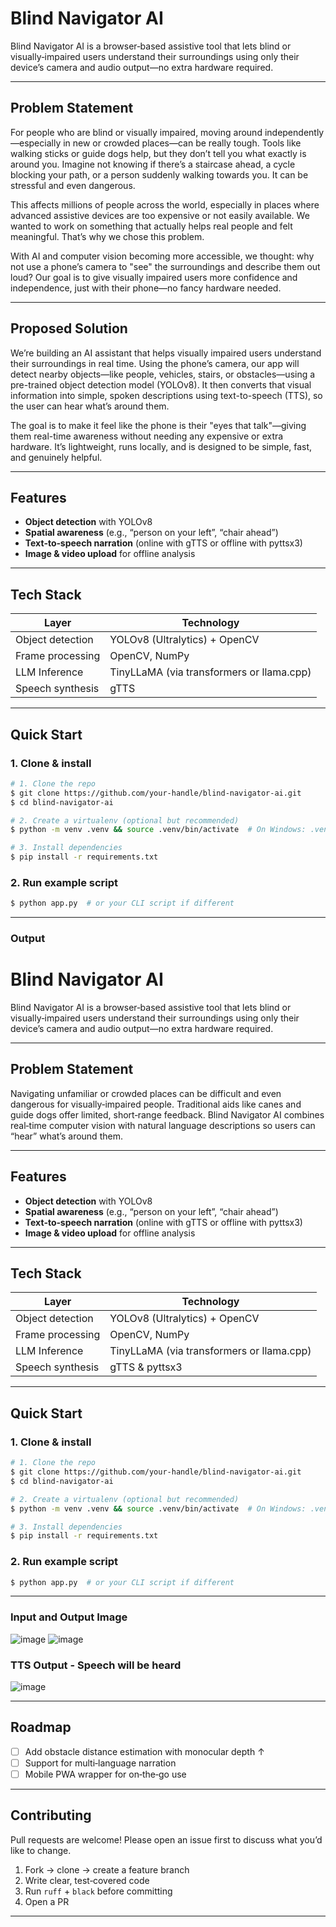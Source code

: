 # Blind Navigator AI

Blind Navigator AI is a browser‑based assistive tool that lets blind or visually‑impaired users understand their surroundings using only their device’s camera and audio output—no extra hardware required.

---

## Problem Statement

For people who are blind or visually impaired, moving around independently—especially in new or crowded places—can be really tough. Tools like walking sticks or guide dogs help, but they don’t tell you what exactly is around you. Imagine not knowing if there’s a staircase ahead, a cycle blocking your path, or a person suddenly walking towards you. It can be stressful and even dangerous.

This affects millions of people across the world, especially in places where advanced assistive devices are too expensive or not easily available. We wanted to work on something that actually helps real people and felt meaningful. That’s why we chose this problem.

With AI and computer vision becoming more accessible, we thought: why not use a phone’s camera to "see" the surroundings and describe them out loud? Our goal is to give visually impaired users more confidence and independence, just with their phone—no fancy hardware needed.

---
## Proposed Solution

We’re building an AI assistant that helps visually impaired users understand their surroundings in real time. Using the phone’s camera, our app will detect nearby objects—like people, vehicles, stairs, or obstacles—using a pre-trained object detection model (YOLOv8). It then converts that visual information into simple, spoken descriptions using text-to-speech (TTS), so the user can hear what’s around them.

The goal is to make it feel like the phone is their "eyes that talk"—giving them real-time awareness without needing any expensive or extra hardware. It’s lightweight, runs locally, and is designed to be simple, fast, and genuinely helpful.


---

## Features

* **Object detection** with YOLOv8
* **Spatial awareness** (e.g., “person on your left”, “chair ahead”)
* **Text‑to‑speech narration** (online with gTTS or offline with pyttsx3)
* **Image & video upload** for offline analysis

---

## Tech Stack

| Layer            | Technology                                |
| ---------------- | ----------------------------------------- |
| Object detection | YOLOv8 (Ultralytics) + OpenCV             |
| Frame processing | OpenCV, NumPy                             |
| LLM Inference    | TinyLLaMA (via transformers or llama.cpp) |
| Speech synthesis | gTTS                                      |

---

## Quick Start

### 1. Clone & install

```bash
# 1. Clone the repo
$ git clone https://github.com/your‑handle/blind‑navigator‑ai.git
$ cd blind‑navigator‑ai

# 2. Create a virtualenv (optional but recommended)
$ python -m venv .venv && source .venv/bin/activate  # On Windows: .venv\Scripts\activate

# 3. Install dependencies
$ pip install -r requirements.txt
```

### 2. Run example script

```bash
$ python app.py  # or your CLI script if different
```

---

### Output
# Blind Navigator AI

Blind Navigator AI is a browser‑based assistive tool that lets blind or visually‑impaired users understand their surroundings using only their device’s camera and audio output—no extra hardware required.

---

## Problem Statement

Navigating unfamiliar or crowded places can be difficult and even dangerous for visually‑impaired people. Traditional aids like canes and guide dogs offer limited, short‑range feedback. Blind Navigator AI combines real‑time computer vision with natural language descriptions so users can “hear” what’s around them.

---

## Features

* **Object detection** with YOLOv8
* **Spatial awareness** (e.g., “person on your left”, “chair ahead”)
* **Text‑to‑speech narration** (online with gTTS or offline with pyttsx3)
* **Image & video upload** for offline analysis

---

## Tech Stack

| Layer            | Technology                                |
| ---------------- | ----------------------------------------- |
| Object detection | YOLOv8 (Ultralytics) + OpenCV             |
| Frame processing | OpenCV, NumPy                             |
| LLM Inference    | TinyLLaMA (via transformers or llama.cpp) |
| Speech synthesis | gTTS & pyttsx3                            |

---

## Quick Start

### 1. Clone & install

```bash
# 1. Clone the repo
$ git clone https://github.com/your‑handle/blind‑navigator‑ai.git
$ cd blind‑navigator‑ai

# 2. Create a virtualenv (optional but recommended)
$ python -m venv .venv && source .venv/bin/activate  # On Windows: .venv\Scripts\activate

# 3. Install dependencies
$ pip install -r requirements.txt
```

### 2. Run example script

```bash
$ python app.py  # or your CLI script if different
```

---
### Input and Output Image
![image](https://github.com/user-attachments/assets/030ed6d1-0ee2-4f13-8e84-8e65fbcff58b)
![image](https://github.com/user-attachments/assets/ded9106a-5ca4-4c7f-99a8-18cfcb350bf9)

### TTS Output - Speech will be heard
![image](https://github.com/user-attachments/assets/e2f6d09f-28f2-4300-b6ce-0225058b9315)

---

## Roadmap

* [ ] Add obstacle distance estimation with monocular depth ↑
* [ ] Support for multi‑language narration
* [ ] Mobile PWA wrapper for on‑the‑go use

---

## Contributing

Pull requests are welcome! Please open an issue first to discuss what you’d like to change.

1. Fork → clone → create a feature branch
2. Write clear, test‑covered code
3. Run `ruff` + `black` before committing
4. Open a PR

---


